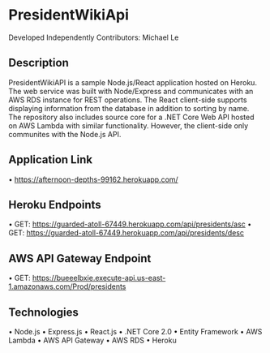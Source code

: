 # PresidentWikiApi
Developed Independently
Contributors: Michael Le

## Description
PresidentWikiAPI is a sample Node.js/React application hosted on Heroku. The web service was built with Node/Express and communicates with an AWS RDS instance for REST operations. The React client-side supports displaying information from the database in addition to sorting by name. The repository also includes source core for a .NET Core Web API hosted on AWS Lambda with similar functionality. However, the client-side only communites with the Node.js API.

## Application Link
• https://afternoon-depths-99162.herokuapp.com/

## Heroku Endpoints
• GET: https://guarded-atoll-67449.herokuapp.com/api/presidents/asc
• GET: https://guarded-atoll-67449.herokuapp.com/api/presidents/desc

## AWS API Gateway Endpoint
• GET: https://bueeelbxie.execute-api.us-east-1.amazonaws.com/Prod/presidents

## Technologies  
• Node.js
• Express.js
• React.js
• .NET Core 2.0
• Entity Framework
• AWS Lambda
• AWS API Gateway
• AWS RDS
• Heroku
